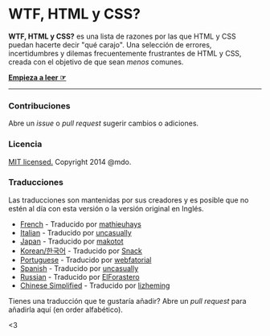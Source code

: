 # WTF, HTML y CSS?

**WTF, HTML y CSS?** es una lista de razones por las que HTML y CSS puedan hacerte decir "qué carajo". Una selección de errores, incertidumbres y dilemas frecuentemente frustrantes de HTML y CSS, creada con el objetivo de que sean _menos_ comunes.

**[Empieza a leer ☞](http://uncasually.github.io/wtf-html-y-css/)**

---

### Contribuciones

Abre un *issue* o *pull request* sugerir cambios o adiciones.


### Licencia

[MIT licensed.](LICENSE.md) Copyright 2014 @mdo. 

### Traducciones

Las traducciones son mantenidas por sus creadores y es posible que no estén al día con esta versión o la versión original en Inglés.

- [French](http://mathieuhays.github.io/wtf-html-css/) - Traducido por [mathieuhays](https://github.com/mathieuhays)
- [Italian](http://uncasually.github.io/wtf-html-css/) - Traducido por [uncasually](https://github.com/uncasually)
- [Japan](http://makotot.github.io/wtf-html-css/) - Traducido por [makotot](https://github.com/makotot)
- [Korean/한국어](http://snack-x.github.io/wtf-html-css/) - Traducido por [Snack](https://github.com/Snack-X)
- [Portuguese](http://webfatorial.github.io/wtf-html-css/) - Traducido por [webfatorial](http://webfatorial.com/)
- [Spanish](http://uncasually.github.io/wtf-html-y-css/) - Traducido por [uncasually](https://github.com/uncasually)
- [Russian](http://elforastero.github.io/wtf-html-css/) - Traducido por [ElForastero](https://github.com/elforastero)
- [Chinese Simplified](https://lizheming.github.io/wtf-html-css/) - Traducido por [lizheming](https://github.com/lizheming)

Tienes una traducción que te gustaría añadir? Abre un *pull request* para añadirla aquí (en order alfabético).

<3

